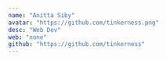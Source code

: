 ```yaml
---
name: "Anitta Siby"
avatar: "https://github.com/tinkerness.png"
desc: "Web Dev"
web: "none"
github: "https://github.com/tinkerness"
---
```


